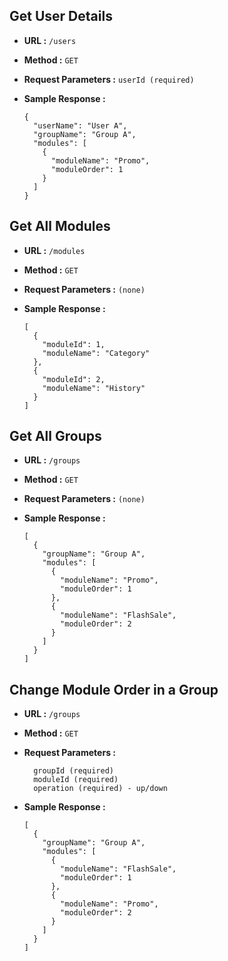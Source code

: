 **Get User Details**
----

* **URL :** `/users`

* **Method :** `GET`
  
* **Request Parameters :** `userId (required)`
  
* **Sample Response :**

  ```
  {
    "userName": "User A",
    "groupName": "Group A",
    "modules": [
      {
        "moduleName": "Promo",
        "moduleOrder": 1
      }
    ]
  }
  ```

**Get All Modules**
----

* **URL :** `/modules`

* **Method :** `GET`
  
* **Request Parameters :** `(none)`
  
* **Sample Response :**

  ```
  [
    {
      "moduleId": 1,
      "moduleName": "Category"
    },
    {
      "moduleId": 2,
      "moduleName": "History"
    }
  ]
  ```

**Get All Groups**
----

* **URL :** `/groups`

* **Method :** `GET`
  
* **Request Parameters :** `(none)`
  
* **Sample Response :**

  ```
  [
    {
      "groupName": "Group A",
      "modules": [
        {
          "moduleName": "Promo",
          "moduleOrder": 1
        },
        {
          "moduleName": "FlashSale",
          "moduleOrder": 2
        }
      ]
    }
  ]
  ```

**Change Module Order in a Group**
----

* **URL :** `/groups`

* **Method :** `GET`
  
* **Request Parameters :**

  ```
    groupId (required)
    moduleId (required)
    operation (required) - up/down    
  ```
  
* **Sample Response :**

  ```
  [
    {
      "groupName": "Group A",
      "modules": [
        {
          "moduleName": "FlashSale",
          "moduleOrder": 1
        },
        {
          "moduleName": "Promo",
          "moduleOrder": 2
        }
      ]
    }
  ]
  ```
